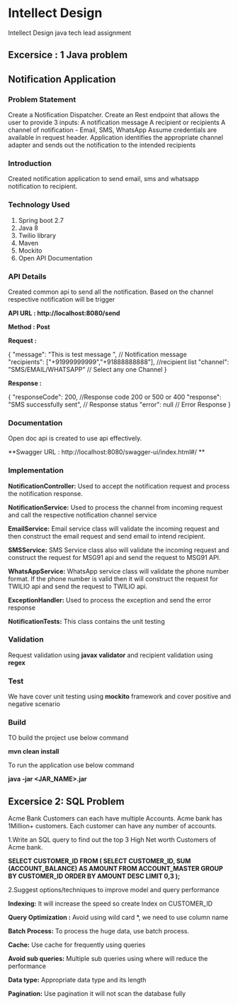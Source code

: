 # Intellect Design
Intellect Design java tech lead assignment

## Excersice : 1 Java problem

## Notification Application

### Problem Statement

Create a Notification Dispatcher. Create an Rest endpoint that allows the user to provide 3 inputs:
A notification message
A recipient or recipients
A channel of notification - Email, SMS, WhatsApp
Assume credentials are available in request header. Application identifies the appropriate channel adapter and sends out the notification to the intended recipients

### Introduction

Created notification application to send email, sms and whatsapp notification to recipient.

### Technology Used

1. Spring boot 2.7 
2. Java 8
3. Twilio library
4. Maven
5. Mockito 
6. Open API Documentation

### API Details

Created common api to send all the notification. Based on the channel respective notification will be trigger

**API URL : http://localhost:8080/send**

**Method : Post**

**Request :** 

{
      "message": "This is test message ", // Notification message  
      "recipients": ["+91999999999","+91888888888"], //recipient list 
      "channel": "SMS/EMAIL/WHATSAPP" // Select any one Channel 
}  

**Response :**

{
    "responseCode": 200, //Response code 200 or 500 or 400
    "response": "SMS successfully sent", // Response status
    "error": null // Error Response
}

### Documentation

Open doc api is created to use api effectively.

**Swagger URL :  http://localhost:8080/swagger-ui/index.html#/ **


### Implementation

**NotificationController:** Used to accept the notification request and process the notification response.

**NotificationService:** Used to process the channel from incoming request and call the respective notification channel service

**EmailService:** Email service class will validate the incoming request and then construct the email request and send email to intend recipient.

**SMSService:** SMS Service class also will validate the incoming request and construct the request for MSG91 api and send the request to MSG91 API.

**WhatsAppService:** WhatsApp service class will validate the phone number format. If the phone number is valid then it will construct the request for TWILIO api and send the request to TWILIO api.

**ExceptionHandler:** Used to process the exception and send the error response

**NotificationTests:** This class contains the unit testing

### Validation

Request validation using **javax validator** and recipient validation using **regex**

### Test

We have cover unit testing using **mockito** framework and cover positive and negative scenario

### Build

TO build the project use below command

**mvn clean install**

To run the application use below command

**java -jar <JAR_NAME>.jar**


## Excersice 2: SQL Problem

Acme Bank Customers can each have multiple Accounts. Acme bank has 1Million+ customers. Each customer can have any number of accounts.

1.Write an SQL query to find out the top 3 High Net worth Customers of Acme bank.

**SELECT CUSTOMER_ID FROM ( SELECT CUSTOMER_ID, 
SUM (ACCOUNT_BALANCE) AS AMOUNT
FROM ACCOUNT_MASTER
GROUP BY CUSTOMER_ID ORDER BY AMOUNT DESC LIMIT 0,3 );**

2.Suggest options/techniques to improve model and query performance

**Indexing:** It will increase the speed so create Index on CUSTOMER_ID

**Query Optimization :** Avoid using wild card *, we need to use column name

**Batch Process:** To process the huge data, use batch process.  

**Cache:** Use cache for frequently using queries

**Avoid sub queries:** Multiple sub queries using where will reduce the performance

**Data type:** Appropriate data type and its length

**Pagination:** Use pagination it will not scan the database fully 
